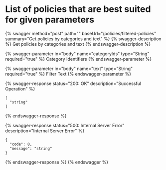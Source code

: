 # List of policies that are best suited for given parameters

{% swagger method="post" path="" baseUrl="/policies/filtered-policies" summary="Get policies by categories and text" %}
{% swagger-description %}
Get policies by categories and text
{% endswagger-description %}

{% swagger-parameter in="body" name="categoryIds" type="String" required="true" %}
Category Identifiers
{% endswagger-parameter %}

{% swagger-parameter in="body" name="text" type="String" required="true" %}
Filter Text
{% endswagger-parameter %}

{% swagger-response status="200: OK" description="Successful Operation" %}
```
[
  "string"
]
```
{% endswagger-response %}

{% swagger-response status="500: Internal Server Error" description="Internal Server Error" %}
```
{
  "code": 0,
  "message": "string"
}
```
{% endswagger-response %}
{% endswagger %}
